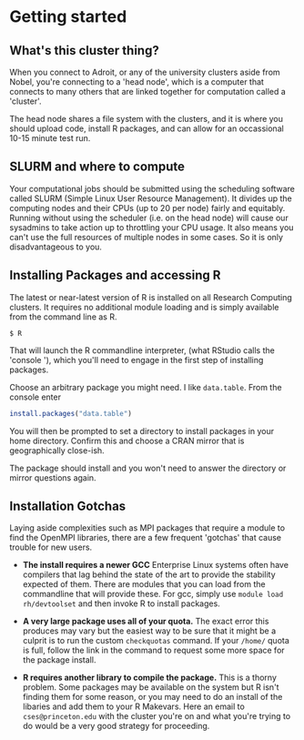 # Getting started 

## What's this cluster thing?

When you connect to Adroit, or any of the university clusters aside
from Nobel, you're connecting to a 'head node', which is a computer
that connects to many others that are linked together for computation
called a 'cluster'.

The head node shares a file system with the clusters, and it is where
you should upload code, install R packages, and can allow for an 
occassional 10-15 minute test run.

## SLURM and where to compute

Your computational jobs should be submitted using the scheduling software
called SLURM (Simple Linux User Resource Management). It divides up the 
computing nodes and their CPUs (up to 20 per node) fairly and equitably.
Running without using the scheduler (i.e. on the head node) will cause
our sysadmins to take action up to throttling your CPU usage. It also 
means you can't use the full resources of multiple nodes in some cases.
So it is only disadvantageous to you.

## Installing Packages and accessing R

The latest or near-latest version of R is installed on all Research Computing
clusters. It requires no additional module loading and is simply available
from the command line as R.

```shell
$ R
```

That will launch the R commandline interpreter, (what RStudio calls the
'console '), which you'll need to engage in the first step of installing 
packages.

Choose an arbitrary package you might need. I like `data.table`. From the
console enter

```R
install.packages("data.table")
```

You will then be prompted to set a directory to install packages in your 
home directory. Confirm this and choose a CRAN mirror that is geographically
close-ish. 

The package should install and you won't need to answer the directory or 
mirror questions again.

## Installation Gotchas

Laying aside complexities such as MPI packages that require a module to
find the OpenMPI libraries, there are a few frequent 'gotchas' that cause
trouble for new users.

* **The install requires a newer GCC** Enterprise Linux systems often have
compilers that lag behind the state of the art to provide the stability 
expected of them. There are modules that you can load from the commandline that
will provide these. For gcc, simply use `module load rh/devtoolset` and then
invoke R to install packages. 

* **A very large package uses all of your quota.** The exact error this produces
may vary but the easiest way to be sure that it might be a culprit is to run
the custom `checkquotas` command. If your `/home/` quota is full, follow the
link in the command to request some more space for the package install.

* **R requires another library to compile the package.** This is a thorny problem.
Some packages may be available on the system but R isn't finding them for some reason,
or you may need to do an install of the libaries and add them to your R Makevars. Here
an email to `cses@princeton.edu` with the cluster you're on and what you're trying to
do would be a very good strategy for proceeding. 
